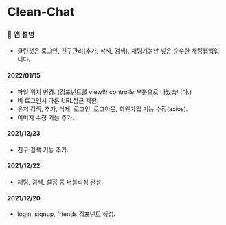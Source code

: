 # Clean-Chat

### 🔎 앱 설명
- 클린챗은 로그인, 친구관리(추가, 삭제, 검색), 채팅기능만 넣은 순수한 채팅웹앱입니다.

#### 2022/01/15
- 파일 위치 변경. (컴포넌트를 view와 controller부분으로 나눴습니다.)
- 비 로그인시 다른 URL접근 제한.
- 유저 검색, 추가, 삭제, 로그인, 로그아웃, 회원가입 기능 수정(axios).
- 이미지 수정 기능 추가.

#### 2021/12/23
- 친구 검색 기능 추가.

#### 2021/12/22
- 채팅, 검색, 설정 등 퍼블리싱 완성.

#### 2021/12/20
- login, signup, friends 컴포넌트 생성.